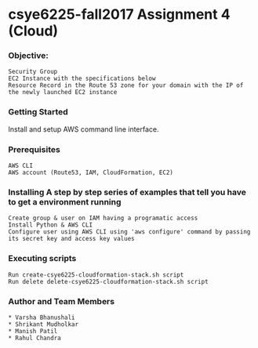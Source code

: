 # csye6225-fall2017  Assignment 4 (Cloud)

### Objective:

    Security Group
    EC2 Instance with the specifications below
    Resource Record in the Route 53 zone for your domain with the IP of the newly launched EC2 instance

### Getting Started

Install and setup AWS command line interface.

### Prerequisites

    AWS CLI
    AWS account (Route53, IAM, CloudFormation, EC2)

### Installing A step by step series of examples that tell you have to get a environment running

    Create group & user on IAM having a programatic access
    Install Python & AWS CLI
    Configure user using AWS CLI using 'aws configure' command by passing its secret key and access key values

### Executing scripts

    Run create-csye6225-cloudformation-stack.sh script 
    Run delete delete-csye6225-cloudformation-stack.sh script
    
### Author and Team Members

    * Varsha Bhanushali
    * Shrikant Mudholkar
    * Manish Patil
    * Rahul Chandra
